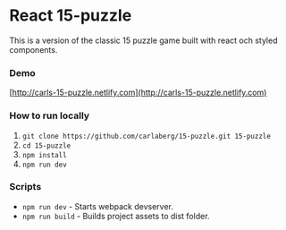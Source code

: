 # React 15-puzzle

This is a version of the classic 15 puzzle game built with react och styled components.

### Demo
[http://carls-15-puzzle.netlify.com](http://carls-15-puzzle.netlify.com)

### How to run locally
1. `git clone https://github.com/carlaberg/15-puzzle.git 15-puzzle`
2. `cd 15-puzzle`
3. `npm install`
4. `npm run dev`

### Scripts
* `npm run dev` - Starts webpack devserver.
* `npm run build` - Builds project assets to dist folder.
